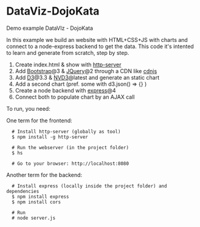 # DataViz-DojoKata

Demo example DataVIz - DojoKata

In this example we build an website with HTML+CSS+JS with charts and connect to a node-express backend to get the data.
This code it's intented to learn and generate from scratch, step by step.

1. Create index.html & show with [http-server](https://www.npmjs.com/package/http-server)
2. Add [Bootstrap](http://getbootstrap.com/)@3 & [JQuery](https://jquery.com/)@2 through a CDN like [cdnjs](https://cdnjs.com)
3. Add [D3](https://d3js.org/)@3.3 & [NVD3](http://nvd3.org/)@latest and generate an static chart
4. Add a second chart (pref. some with d3.json() => {} )
5. Create a node backend with [express](http://expressjs.com/)@4
6. Connect both to populate chart by an AJAX call

To run, you need:

One term for the frontend:

```
  # Install http-server (globally as tool)
  $ npm install -g http-server
  
  # Run the webserver (in the project folder)
  $ hs
  
  # Go to your browser: http://localhost:8080
```

Another term for the backend:


```
  # Install express (locally inside the project folder) and dependencies
  $ npm install express
  $ npm install cors
  
  # Run
  # node server.js
```


